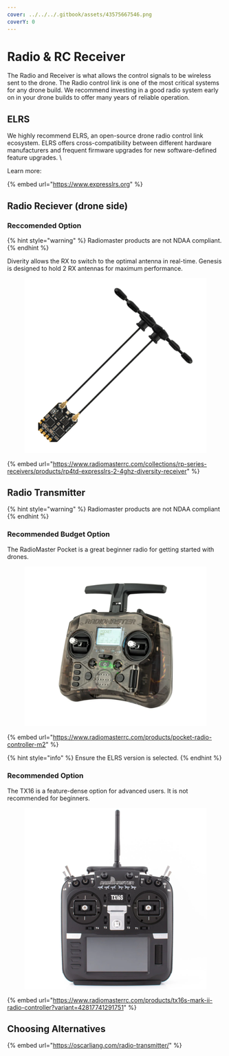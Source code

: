 ```yaml
---
cover: ../../../.gitbook/assets/43575667546.png
coverY: 0
---
```


# Radio & RC Receiver

The Radio and Receiver is what allows the control signals to be wireless sent to the drone. The Radio control link is one of the most critical systems for any drone build. We recommend investing in a good radio system early on in your drone builds to offer many years of reliable operation.



## ELRS

We highly recommend ELRS, an open-source drone radio control link ecosystem. ELRS offers cross-compatibility between different hardware manufacturers and frequent firmware upgrades for new software-defined feature upgrades. \


Learn more:

{% embed url="https://www.expresslrs.org" %}

## Radio Reciever (drone side)

### Reccomended Option

{% hint style="warning" %}
Radiomaster products are not NDAA compliant.
{% endhint %}

Diverity allows the RX to switch to the optimal antenna in real-time. Genesis is designed to hold 2 RX antennas for maximum performance.

<figure><img src="../../../.gitbook/assets/24363452.PNG" alt=""><figcaption></figcaption></figure>

{% embed url="https://www.radiomasterrc.com/collections/rp-series-receivers/products/rp4td-expresslrs-2-4ghz-diversity-receiver" %}



## Radio Transmitter

{% hint style="warning" %}
Radiomaster products are not NDAA compliant
{% endhint %}

### Recommended Budget Option

The RadioMaster Pocket is a great beginner radio for getting started with drones.

<figure><img src="../../../.gitbook/assets/324321523143.PNG" alt=""><figcaption></figcaption></figure>

{% embed url="https://www.radiomasterrc.com/products/pocket-radio-controller-m2" %}

{% hint style="info" %}
Ensure the ELRS version is selected.
{% endhint %}



### Recommended Option

The TX16 is a feature-dense option for advanced users. It is not recommended for beginners.

<figure><img src="../../../.gitbook/assets/23145561432.PNG" alt=""><figcaption></figcaption></figure>

{% embed url="https://www.radiomasterrc.com/products/tx16s-mark-ii-radio-controller?variant=42817741291751" %}

## Choosing Alternatives

{% embed url="https://oscarliang.com/radio-transmitter/" %}
